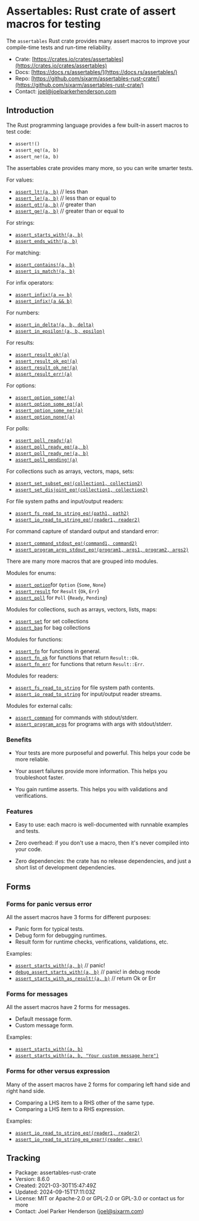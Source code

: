 # Assertables: Rust crate of assert macros for testing

The `assertables` Rust crate provides many assert macros to improve your
compile-time tests and run-time reliability.

* Crate: [https://crates.io/crates/assertables](https://crates.io/crates/assertables)
* Docs: [https://docs.rs/assertables/](https://docs.rs/assertables/)
* Repo: [https://github.com/sixarm/assertables-rust-crate/](https://github.com/sixarm/assertables-rust-crate/)
* Contact: [joel@joelparkerhenderson.com](mailto:joel@joelparkerhenderson.com)


## Introduction

The Rust programming language provides a few built-in assert macros to test code:

* `assert!()`
* `assert_eq!(a, b)`
* `assert_ne!(a, b)`

The assertables crate provides many more, so you can write smarter tests.

For values:

* [`assert_lt!(a, b)`](https://docs.rs/assertables/latest/assertables/macro.assert_lt.html) // less than
* [`assert_le!(a, b)`](https://docs.rs/assertables/latest/assertables/macro.assert_le.html) // less than or equal to
* [`assert_gt!(a, b)`](https://docs.rs/assertables/latest/assertables/macro.assert_gt.html) // greater than
* [`assert_ge!(a, b)`](https://docs.rs/assertables/latest/assertables/macro.assert_ge.html) // greater than or equal to

For strings:

* [`assert_starts_with!(a, b)`](https://docs.rs/assertables/latest/assertables/macro.assert_starts_with.html)
* [`assert_ends_with!(a, b)`](https://docs.rs/assertables/latest/assertables/macro.assert_ends_with.html)

For matching:

* [`assert_contains!(a, b)`](https://docs.rs/assertables/latest/assertables/macro.assert_contains.html)
* [`assert_is_match!(a, b)`](https://docs.rs/assertables/latest/assertables/macro.assert_is_match.html)

For infix operators:

* [`assert_infix!(a == b)`](https://docs.rs/assertables/latest/assertables/macro.assert_infix.html)
* [`assert_infix!(a && b)`](https://docs.rs/assertables/latest/assertables/macro.assert_infix.html)

For numbers:

* [`assert_in_delta!(a, b, delta)`](https://docs.rs/assertables/latest/assertables/macro.assert_in_delta.html)
* [`assert_in_epsilon!(a, b, epsilon)`](https://docs.rs/assertables/latest/assertables/macro.assert_in_epsilon.html)

For results:

* [`assert_result_ok!(a)`](https://docs.rs/assertables/latest/assertables/macro.assert_result_ok.html)
* [`assert_result_ok_eq!(a)`](https://docs.rs/assertables/latest/assertables/macro.assert_result_ok_eq.html)
* [`assert_result_ok_ne!(a)`](https://docs.rs/assertables/latest/assertables/macro.assert_result_ok_ne.html)
* [`assert_result_err!(a)`](https://docs.rs/assertables/latest/assertables/macro.assert_result_err.html)

For options:

* [`assert_option_some!(a)`](https://docs.rs/assertables/latest/assertables/macro.assert_option_some.html)
* [`assert_option_some_eq!(a)`](https://docs.rs/assertables/latest/assertables/macro.assert_option_some_eq.html)
* [`assert_option_some_ne!(a)`](https://docs.rs/assertables/latest/assertables/macro.assert_option_some_ne.html)
* [`assert_option_none!(a)`](https://docs.rs/assertables/latest/assertables/macro.assert_option_none.html)

For polls:

* [`assert_poll_ready!(a)`](https://docs.rs/assertables/latest/assertables/macro.assert_poll_ready.html)
* [`assert_poll_ready_eq!(a, b)`](https://docs.rs/assertables/latest/assertables/macro.assert_poll_ready_eq.html)
* [`assert_poll_ready_ne!(a, b)`](https://docs.rs/assertables/latest/assertables/macro.assert_poll_ready_ne.html)
* [`assert_poll_pending!(a)`](https://docs.rs/assertables/latest/assertables/macro.assert_poll_pending.html)

For collections such as arrays, vectors, maps, sets:

* [`assert_set_subset_eq!(collection1, collection2)`](https://docs.rs/assertables/latest/assertables/macro.assert_set_subset_eq.html)
* [`assert_set_disjoint_eq!(collection1, collection2)`](https://docs.rs/assertables/latest/assertables/macro.assert_set_disjoint_eq.html)

For file system paths and input/output readers:

* [`assert_fs_read_to_string_eq!(path1, path2)`](https://docs.rs/assertables/latest/assertables/macro.assert_fs_read_to_string_eq.html)
* [`assert_io_read_to_string_eq!(reader1, reader2)`](https://docs.rs/assertables/latest/assertables/macro.assert_io_read_to_string_eq.html)

For command capture of standard output and standard error:

* [`assert_command_stdout_eq!(command1, command2)`](https://docs.rs/assertables/latest/assertables/macro.assert_command_stdout_eq.html)
* [`assert_program_args_stdout_eq!(program1, args1, program2, args2)`](https://docs.rs/assertables/latest/assertables/macro.assert_program_args_stdout_eq.html)

There are many more macros that are grouped into modules.

Modules for enums:

* [`assert_option`](https://docs.rs/assertables/latest/assertables/assert_option)for `Option` {`Some`, `None`}
* [`assert_result`](https://docs.rs/assertables/latest/assertables/assert_result) for `Result` {`Ok`, `Err`}
* [`assert_poll`](https://docs.rs/assertables/latest/assertables/assert_poll) for `Poll` {`Ready`, `Pending`}

Modules for collections, such as arrays, vectors, lists, maps:

* [`assert_set`](https://docs.rs/assertables/latest/assertables/assert_set) for set collections
* [`assert_bag`](https://docs.rs/assertables/latest/assertables/assert_bag) for bag collections

Modules for functions:

* [`assert_fn`](https://docs.rs/assertables/latest/assertables/assert_fn) for functions in general.
* [`assert_fn_ok`](https://docs.rs/assertables/latest/assertables/assert_fn_ok) for functions that return `Result::Ok`.
* [`assert_fn_err`](https://docs.rs/assertables/latest/assertables/assert_fn_err) for functions that return `Result::Err`.

Modules for readers:

* [`assert_fs_read_to_string`](https://docs.rs/assertables/latest/assertables/assert_fs_read_to_string) for file system path contents.
* [`assert_io_read_to_string`](https://docs.rs/assertables/latest/assertables/assert_io_read_to_string) for input/output reader streams.

Modules for external calls:

* [`assert_command`](https://docs.rs/assertables/latest/assertables/assert_command) for commands with stdout/stderr.
* [`assert_program_args`](https://docs.rs/assertables/latest/assertables/assert_program_args) for programs with args with stdout/stderr.


### Benefits

* Your tests are more purposeful and powerful. This helps your code be more
reliable.

* Your assert failures provide more information. This helps you
troubleshoot faster.

* You gain runtime asserts. This helps you with validations and
verifications.


### Features

* Easy to use: each macro is well-documented with runnable examples and
tests.

* Zero overhead: if you don't use a macro, then it's never compiled into
your code.

* Zero dependencies: the crate has no release dependencies, and just a short list of development dependencies.


## Forms


### Forms for panic versus error

All the assert macros have 3 forms for different purposes:

* Panic form for typical tests.
* Debug form for debugging runtimes.
* Result form for runtime checks, verifications, validations, etc.

Examples:

* [`assert_starts_with!(a, b)`](https://docs.rs/assertables/latest/assertables/macro.assert_starts_with.html) // panic!
* [`debug_assert_starts_with!(a, b)`](https://docs.rs/assertables/latest/assertables/macro.debug_assert_starts_with.html) // panic! in debug mode
* [`assert_starts_with_as_result!(a, b)`](https://docs.rs/assertables/latest/assertables/macro.assert_starts_with_as_result.html) // return Ok or Err


### Forms for messages

All the assert macros have 2 forms for messages.

* Default message form.
* Custom message form.

Examples:

* [`assert_starts_with!(a, b)`](https://docs.rs/assertables/latest/assertables/macro.assert_starts_with.html)
* [`assert_starts_with!(a, b, "Your custom message here")`](https://docs.rs/assertables/latest/assertables/macro.assert_starts_with.html)


### Forms for other versus expression

Many of the assert macros have 2 forms for comparing left hand side and right hand side.

* Comparing a LHS item to a RHS other of the same type.
* Comparing a LHS item to a RHS expression.

Examples:

* [`assert_io_read_to_string_eq!(reader1, reader2)`](https://docs.rs/assertables/latest/assertables/macro.assert_io_read_to_string_eq.html)
* [`assert_io_read_to_string_eq_expr!(reader, expr)`](https://docs.rs/assertables/latest/assertables/macro.assert_io_read_to_string_eq_expr.html)


## Tracking

* Package: assertables-rust-crate
* Version: 8.6.0
* Created: 2021-03-30T15:47:49Z
* Updated: 2024-09-15T17:11:03Z
* License: MIT or Apache-2.0 or GPL-2.0 or GPL-3.0 or contact us for more
* Contact: Joel Parker Henderson (joel@sixarm.com)
